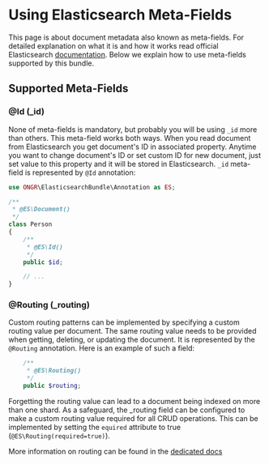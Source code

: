 Using Elasticsearch Meta-Fields
===

This page is about document metadata also known as meta-fields. For detailed
explanation on what it is and how it works read official Elasticsearch
[documentation](https://www.elastic.co/guide/en/elasticsearch/reference/current/mapping-fields.html). Below we explain how to use meta-fields supported
by this bundle.

Supported Meta-Fields
---

### @Id (_id)

None of meta-fields is mandatory, but probably you will be using `_id` more than
others. This meta-field works both ways. When you read document from Elasticsearch
you get document's ID in associated property. Anytime you want to change document's ID
or set custom ID for new document, just set value to this property and it will be
stored in Elasticsearch. `_id` meta-field is represented by `@Id` annotation:

```php     
use ONGR\ElasticsearchBundle\Annotation as ES;

/**
 * @ES\Document()
 */
class Person
{
    /**
     * @ES\Id()
     */
    public $id;

    // ...
}
```

### @Routing (_routing)

Custom routing patterns can be implemented by specifying a custom routing value per document. 
The same routing value needs to be provided when getting, deleting, or updating the document.
It is represented by the `@Routing` annotation. Here is an example of such a field:

```php     
    /**
     * @ES\Routing()
     */
    public $routing;
```

Forgetting the routing value can lead to a document being indexed on more than one shard. 
As a safeguard, the _routing field can be configured to make a custom routing value 
required for all CRUD operations. This can be implemented by setting the `equired` 
attribute to true (`@ES\Routing(required=true)`).

More information on routing can be found in the [dedicated docs](https://www.elastic.co/guide/en/elasticsearch/reference/current/mapping-routing-field.html)

